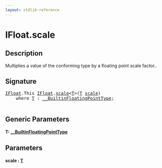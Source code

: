```yaml
---
layout: stdlib-reference
---
```


# IFloat\.scale

## Description

Multiplies a value of the conforming type by a floating point scale factor..




## Signature 

<pre>
<a href="../index.md" class="code_type">IFloat</a>.<span class="code_keyword">This</span> <a href="../index.md" class="code_type">IFloat</a>.<a href=".">scale</a>&lt;<a href=".#typeparam-T" class="code_type">T</a>&gt;(<a href=".#typeparam-T" class="code_type">T</a> <a href=".">scale</a>)
    <span class='code_keyword'>where</span> <a href=".#typeparam-T" class="code_type">T</a> : <a href="../../0_builtinfloatingpointtype-029hm/index.md" class="code_type">__BuiltinFloatingPointType</a>;

</pre>

## Generic Parameters

####  <a id="typeparam-T"></a>T: [\_\_BuiltinFloatingPointType](../../0_builtinfloatingpointtype-029hm/index.md)

## Parameters

####  <a id="decl-scale"></a>scale  : [T](.#typeparam-T)

